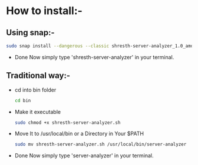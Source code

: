 # How to install:-

## Using snap:-
```bash
sudo snap install --dangerous --classic shresth-server-analyzer_1.0_amd64.snap
```
- Done
  Now simply type 'shresth-server-analyzer' in your terminal.
  
## Traditional way:-
- cd into bin folder
  ```bash
  cd bin
  ```
- Make it executable
  ```bash
  sudo chmod +x shresth-server-analyzer.sh
  ```
- Move It to /usr/local/bin or a Directory in Your $PATH
  ```bash
  sudo mv shresth-server-analyzer.sh /usr/local/bin/server-analyzer
  ```
- Done
  Now simply type 'server-analyzer' in your terminal.

